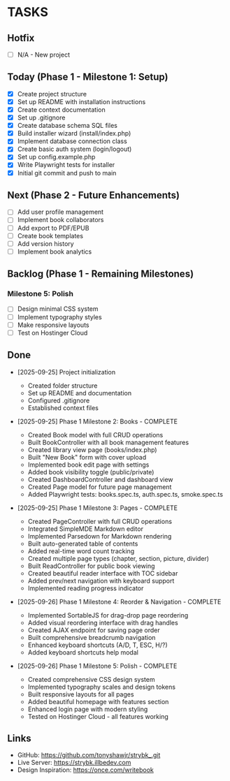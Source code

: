 # TASKS

## Hotfix
- [ ] N/A - New project

## Today (Phase 1 - Milestone 1: Setup)
- [x] Create project structure
- [x] Set up README with installation instructions
- [x] Create context documentation
- [x] Set up .gitignore
- [x] Create database schema SQL files
- [x] Build installer wizard (install/index.php)
- [x] Implement database connection class
- [x] Create basic auth system (login/logout)
- [x] Set up config.example.php
- [x] Write Playwright tests for installer
- [x] Initial git commit and push to main

## Next (Phase 2 - Future Enhancements)

- [ ] Add user profile management
- [ ] Implement book collaborators
- [ ] Add export to PDF/EPUB
- [ ] Create book templates
- [ ] Add version history
- [ ] Implement book analytics

## Backlog (Phase 1 - Remaining Milestones)

### Milestone 5: Polish
- [ ] Design minimal CSS system
- [ ] Implement typography styles
- [ ] Make responsive layouts
- [ ] Test on Hostinger Cloud

## Done
- [2025-09-25] Project initialization
  - Created folder structure
  - Set up README and documentation
  - Configured .gitignore
  - Established context files

- [2025-09-25] Phase 1 Milestone 2: Books - COMPLETE
  - Created Book model with full CRUD operations
  - Built BookController with all book management features
  - Created library view page (books/index.php)
  - Built "New Book" form with cover upload
  - Implemented book edit page with settings
  - Added book visibility toggle (public/private)
  - Created DashboardController and dashboard view
  - Created Page model for future page management
  - Added Playwright tests: books.spec.ts, auth.spec.ts, smoke.spec.ts

- [2025-09-25] Phase 1 Milestone 3: Pages - COMPLETE
  - Created PageController with full CRUD operations
  - Integrated SimpleMDE Markdown editor
  - Implemented Parsedown for Markdown rendering
  - Built auto-generated table of contents
  - Added real-time word count tracking
  - Created multiple page types (chapter, section, picture, divider)
  - Built ReadController for public book viewing
  - Created beautiful reader interface with TOC sidebar
  - Added prev/next navigation with keyboard support
  - Implemented reading progress indicator

- [2025-09-26] Phase 1 Milestone 4: Reorder & Navigation - COMPLETE
  - Implemented SortableJS for drag-drop page reordering
  - Added visual reordering interface with drag handles
  - Created AJAX endpoint for saving page order
  - Built comprehensive breadcrumb navigation
  - Enhanced keyboard shortcuts (A/D, T, ESC, H/?)
  - Added keyboard shortcuts help modal

- [2025-09-26] Phase 1 Milestone 5: Polish - COMPLETE
  - Created comprehensive CSS design system
  - Implemented typography scales and design tokens
  - Built responsive layouts for all pages
  - Added beautiful homepage with features section
  - Enhanced login page with modern styling
  - Tested on Hostinger Cloud - all features working

## Links

- GitHub: <https://github.com/tonyshawjr/strybk_.git>
- Live Server: <https://strybk.illbedev.com>
- Design Inspiration: <https://once.com/writebook>
